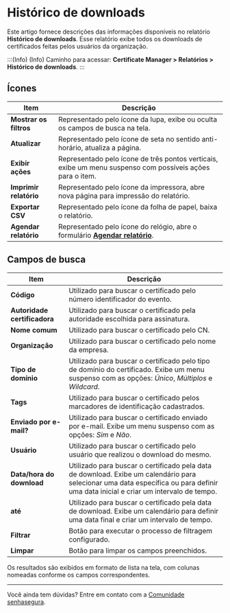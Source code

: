 # Histórico de downloads

Este artigo fornece descrições das informações disponíveis no relatório **Histórico de downloads**. Esse relatório exibe todos os downloads de certificados feitas pelos usuários da organização. 

:::(Info) (Info)
Caminho para acessar: **Certificate Manager > Relatórios > Histórico de downloads**.
:::

## Ícones
|Item|Descrição|
|-|-|
|**Mostrar os filtros**|Representado pelo ícone da lupa, exibe ou oculta os campos de busca na tela.|
|**Atualizar**|Representado pelo ícone de seta no sentido anti-horário, atualiza a página.|
|**Exibir ações**|Representado pelo ícone de três pontos verticais, exibe um menu suspenso com possíveis ações para o item.|
|**Imprimir relatório**|Representado pelo ícone da impressora, abre nova página para impressão do relatório.|
|**Exportar CSV**|Representado pelo ícone da folha de papel, baixa o relatório.|
|**Agendar relatório**|Representado pelo ícone do relógio, abre o formulário **[Agendar relatório](/v3-33/docs/pt/general-information-how-to-issue-download-and-schedule-device-reports)**.|

## Campos de busca
|Item|Descrição|
|-|-|
|**Código**|Utilizado para buscar o certificado pelo número identificador do evento.|
|**Autoridade certificadora**|Utilizado para buscar o certificado pela autoridade escolhida para assinatura.|
|**Nome comum**|Utilizado para buscar o certificado pelo CN.|
|**Organização**|Utilizado para buscar o certificado pelo nome da empresa.|
|**Tipo de domínio**|Utilizado para buscar o certificado pelo tipo de domínio do certificado. Exibe um menu suspenso com as opções: *Único*, *Múltiplos* e *Wildcard*.|
|**Tags**|Utilizado para buscar o certificado pelos marcadores de identificação cadastrados.|
|**Enviado por e-mail?**|Utilizado para buscar o certificado enviado por e-mail. Exibe um menu suspenso com as opções: *Sim* e *Não*. 
|**Usuário**|Utilizado para buscar o certificado pelo usuário que realizou o download do mesmo.|
|**Data/hora do download**|Utilizado para buscar o certificado pela data de download. Exibe um calendário para selecionar uma data específica ou para definir uma data inicial e criar um intervalo de tempo.|
|**até**|Utilizado para buscar o certificado pela data de download. Exibe um calendário para definir uma data final e criar um intervalo de tempo.|
|**Filtrar**|Botão para executar o processo de filtragem configurado.|
|**Limpar**|Botão para limpar os campos preenchidos.|

Os resultados são exibidos em formato de lista na tela, com colunas nomeadas conforme os campos correspondentes. 
***
Você ainda tem dúvidas? Entre em contato com a [Comunidade senhasegura](https://community.senhasegura.io/).
